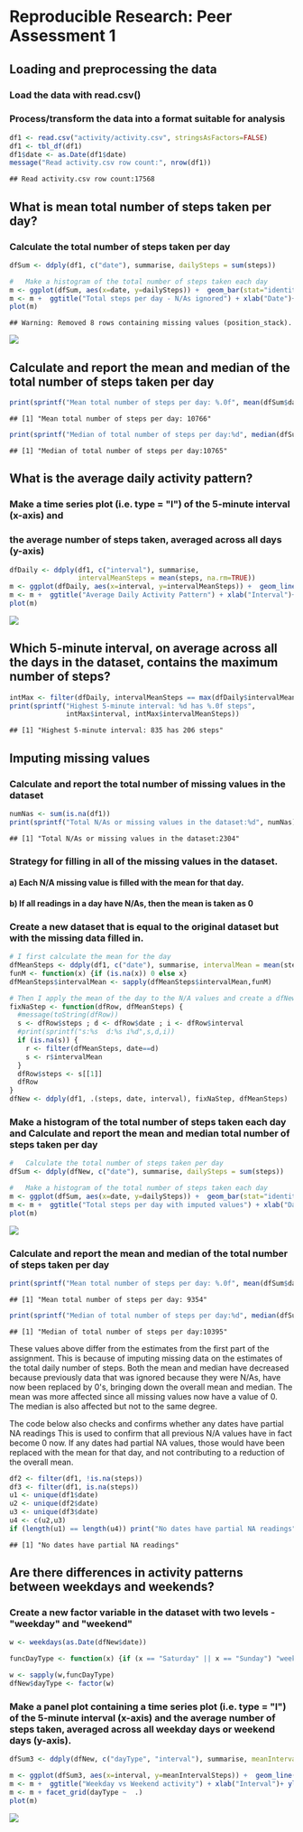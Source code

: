 # Reproducible Research: Peer Assessment 1

## Loading and preprocessing the data

### Load the data with read.csv()
### Process/transform the data into a format suitable for analysis



```r
df1 <- read.csv("activity/activity.csv", stringsAsFactors=FALSE) 
df1 <- tbl_df(df1)
df1$date <- as.Date(df1$date)
message("Read activity.csv row count:", nrow(df1))
```

```
## Read activity.csv row count:17568
```

## What is mean total number of steps taken per day?

###   Calculate the total number of steps taken per day  

```r
dfSum <- ddply(df1, c("date"), summarise, dailySteps = sum(steps))

#   Make a histogram of the total number of steps taken each day
m <- ggplot(dfSum, aes(x=date, y=dailySteps)) +  geom_bar(stat="identity") 
m <- m +  ggtitle("Total steps per day - N/As ignored") + xlab("Date")+ ylab("Steps per day") 
plot(m)
```

```
## Warning: Removed 8 rows containing missing values (position_stack).
```

![](PA1_template_files/figure-html/unnamed-chunk-3-1.png) 

##   Calculate and report the mean and median of the total number of steps taken per day


```r
print(sprintf("Mean total number of steps per day: %.0f", mean(dfSum$dailySteps, na.rm=TRUE)))
```

```
## [1] "Mean total number of steps per day: 10766"
```

```r
print(sprintf("Median of total number of steps per day:%d", median(dfSum$dailySteps, na.rm=TRUE)))
```

```
## [1] "Median of total number of steps per day:10765"
```

## What is the average daily activity pattern?

### Make a time series plot (i.e. type = "l") of the 5-minute interval (x-axis) and 
### the average number of steps taken, averaged across all days (y-axis)

```r
dfDaily <- ddply(df1, c("interval"), summarise, 
                 intervalMeanSteps = mean(steps, na.rm=TRUE))
m <- ggplot(dfDaily, aes(x=interval, y=intervalMeanSteps)) +  geom_line(stat="identity") 
m <- m +  ggtitle("Average Daily Activity Pattern") + xlab("Interval")+ ylab("Steps") 
plot(m)
```

![](PA1_template_files/figure-html/unnamed-chunk-5-1.png) 

## Which 5-minute interval, on average across all the days in the dataset, contains the maximum number of steps?

```r
intMax <- filter(dfDaily, intervalMeanSteps == max(dfDaily$intervalMeanSteps))
print(sprintf("Highest 5-minute interval: %d has %.0f steps", 
              intMax$interval, intMax$intervalMeanSteps))
```

```
## [1] "Highest 5-minute interval: 835 has 206 steps"
```

## Imputing missing values

### Calculate and report the total number of missing values in the dataset 

```r
numNas <- sum(is.na(df1))
print(sprintf("Total N/As or missing values in the dataset:%d", numNas))
```

```
## [1] "Total N/As or missing values in the dataset:2304"
```

### Strategy for filling in all of the missing values in the dataset. 
#### a) Each N/A missing value is filled with the mean for that day. 
#### b) If all readings in a day have N/As, then the mean is taken as 0

### Create a new dataset that is equal to the original dataset but with the missing data filled in.


```r
# I first calculate the mean for the day
dfMeanSteps <- ddply(df1, c("date"), summarise, intervalMean = mean(steps, na.rm=TRUE))
funM <- function(x) {if (is.na(x)) 0 else x}
dfMeanSteps$intervalMean <- sapply(dfMeanSteps$intervalMean,funM)

# Then I apply the mean of the day to the N/A values and create a dfNew
fixNaStep <- function(dfRow, dfMeanSteps) { 
  #message(toString(dfRow))
  s <- dfRow$steps ; d <- dfRow$date ; i <- dfRow$interval
  #print(sprintf("s:%s  d:%s i%d",s,d,i))
  if (is.na(s)) { 
    r <- filter(dfMeanSteps, date==d)
    s <- r$intervalMean
  }
  dfRow$steps <- s[[1]]
  dfRow
}
dfNew <- ddply(df1, .(steps, date, interval), fixNaStep, dfMeanSteps)
```

### Make a histogram of the total number of steps taken each day and Calculate and report the mean and median total number of steps taken per day

```r
#   Calculate the total number of steps taken per day
dfSum <- ddply(dfNew, c("date"), summarise, dailySteps = sum(steps))

#   Make a histogram of the total number of steps taken each day
m <- ggplot(dfSum, aes(x=date, y=dailySteps)) +  geom_bar(stat="identity") 
m <- m +  ggtitle("Total steps per day with imputed values") + xlab("Date") + ylab("Steps per day") 
plot(m)
```

![](PA1_template_files/figure-html/unnamed-chunk-9-1.png) 

###   Calculate and report the mean and median of the total number of steps taken per day

```r
print(sprintf("Mean total number of steps per day: %.0f", mean(dfSum$dailySteps)))
```

```
## [1] "Mean total number of steps per day: 9354"
```

```r
print(sprintf("Median of total number of steps per day:%d", median(dfSum$dailySteps)))
```

```
## [1] "Median of total number of steps per day:10395"
```
These values above differ from the estimates from the first part of the assignment. This is
because of imputing missing data on the estimates of the total daily number of steps.
Both the mean and median have decreased because previously data that was ignored because
they were N/As, have now been replaced by 0's, bringing down the overall mean and median.
The mean was more affected since all missing values now have a value of 0. 
The median is also affected but not to the same degree.

The code below also checks and confirms whether any dates have partial NA readings
This is used to confirm that all previous N/A values have in fact become 0 now.
If any dates had partial NA values, those would have been replaced with the mean for 
that day, and not contributing to a reduction of the overall mean.

```r
df2 <- filter(df1, !is.na(steps))
df3 <- filter(df1, is.na(steps))
u1 <- unique(df1$date)
u2 <- unique(df2$date)
u3 <- unique(df3$date)
u4 <- c(u2,u3)
if (length(u1) == length(u4)) print("No dates have partial NA readings")
```

```
## [1] "No dates have partial NA readings"
```

## Are there differences in activity patterns between weekdays and weekends?

### Create a new factor variable in the dataset with two levels  - "weekday" and "weekend"

```r
w <- weekdays(as.Date(dfNew$date))

funcDayType <- function(x) {if (x == "Saturday" || x == "Sunday") "weekend" else "weekday"}

w <- sapply(w,funcDayType)
dfNew$dayType <- factor(w)
```

### Make a panel plot containing a time series plot (i.e. type = "l") of the 5-minute interval (x-axis) and the average number of steps taken, averaged across all weekday days or weekend days (y-axis). 


```r
dfSum3 <- ddply(dfNew, c("dayType", "interval"), summarise, meanIntervalSteps = mean(steps))

m <- ggplot(dfSum3, aes(x=interval, y=meanIntervalSteps)) +  geom_line() 
m <- m +  ggtitle("Weekday vs Weekend activity") + xlab("Interval")+ ylab("Steps") 
m <- m + facet_grid(dayType ~  .)
plot(m)
```

![](PA1_template_files/figure-html/unnamed-chunk-13-1.png) 





